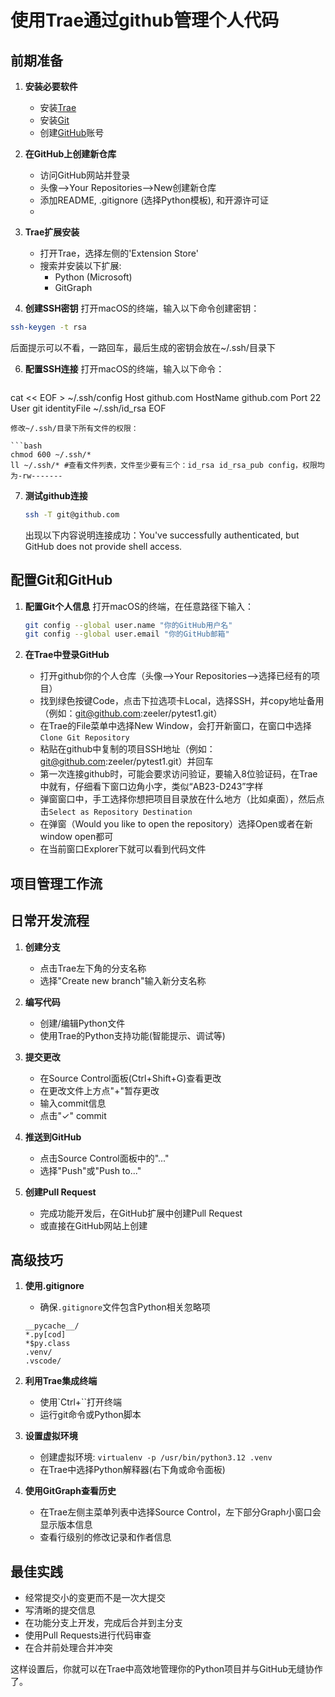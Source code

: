 # 使用Trae通过github管理个人代码

## 前期准备

1. **安装必要软件**
   - 安装[Trae](https://www.trae.ai/download)
   - 安装[Git](https://git-scm.com/download/mac)
   - 创建[GitHub](https://github.com/)账号

3. **在GitHub上创建新仓库**
   - 访问GitHub网站并登录
   - 头像-->Your Repositories-->New创建新仓库
   - 添加README, .gitignore (选择Python模板), 和开源许可证
   - 
4. **Trae扩展安装**
   - 打开Trae，选择左侧的'Extension Store'
   - 搜索并安装以下扩展:
     - Python (Microsoft)
     - GitGraph

5. **创建SSH密钥**
  打开macOS的终端，输入以下命令创建密钥：
```bash
ssh-keygen -t rsa
```
后面提示可以不看，一路回车，最后生成的密钥会放在~/.ssh/目录下

6. **配置SSH连接**
   打开macOS的终端，输入以下命令：
   ```bash
cat << EOF > ~/.ssh/config
Host github.com
  HostName github.com
  Port 22
  User git
  identityFile ~/.ssh/id_rsa
EOF
   ```
  修改~/.ssh/目录下所有文件的权限：

```bash
chmod 600 ~/.ssh/*
ll ~/.ssh/* #查看文件列表，文件至少要有三个：id_rsa id_rsa_pub config，权限均为-rw-------
```

7. **测试github连接**
   ```bash
   ssh -T git@github.com
   ```
   出现以下内容说明连接成功：You've successfully authenticated, but GitHub does not provide shell access.

## 配置Git和GitHub

1. **配置Git个人信息**
  打开macOS的终端，在任意路径下输入：
   ```bash
   git config --global user.name "你的GitHub用户名"
   git config --global user.email "你的GitHub邮箱"
   ```

2. **在Trae中登录GitHub**
   - 打开github你的个人仓库（头像-->Your Repositories-->选择已经有的项目）
   - 找到绿色按键Code，点击下拉选项卡Local，选择SSH，并copy地址备用（例如：git@github.com:zeeler/pytest1.git）
   - 在Trae的File菜单中选择New Window，会打开新窗口，在窗口中选择`Clone Git Repository`
   - 粘贴在github中复制的项目SSH地址（例如：git@github.com:zeeler/pytest1.git）并回车
   - 第一次连接github时，可能会要求访问验证，要输入8位验证码，在Trae中就有，仔细看下窗口边角小字，类似“AB23-D243”字样
   - 弹窗窗口中，手工选择你想把项目目录放在什么地方（比如桌面），然后点击`Select as Repository Destination`
   - 在弹窗（Would you like to open the repository）选择Open或者在新window open都可
   - 在当前窗口Explorer下就可以看到代码文件

## 项目管理工作流

## 日常开发流程

1. **创建分支**
   - 点击Trae左下角的分支名称
   - 选择"Create new branch"输入新分支名称

2. **编写代码**
   - 创建/编辑Python文件
   - 使用Trae的Python支持功能(智能提示、调试等)

3. **提交更改**
   - 在Source Control面板(Ctrl+Shift+G)查看更改
   - 在更改文件上方点"+"暂存更改
   - 输入commit信息
   - 点击"✓" commit

4. **推送到GitHub**
   - 点击Source Control面板中的"..."
   - 选择"Push"或"Push to..."

5. **创建Pull Request**
   - 完成功能开发后，在GitHub扩展中创建Pull Request
   - 或直接在GitHub网站上创建

## 高级技巧

1. **使用.gitignore**
   - 确保`.gitignore`文件包含Python相关忽略项
   ```
   __pycache__/
   *.py[cod]
   *$py.class
   .venv/
   .vscode/
   ```

2. **利用Trae集成终端**
   - 使用`Ctrl+``打开终端
   - 运行git命令或Python脚本

3. **设置虚拟环境**
   - 创建虚拟环境: `virtualenv -p /usr/bin/python3.12 .venv`
   - 在Trae中选择Python解释器(右下角或命令面板)

4. **使用GitGraph查看历史**
   - 在Trae左侧主菜单列表中选择Source Control，左下部分Graph小窗口会显示版本信息
   - 查看行级别的修改记录和作者信息

## 最佳实践

- 经常提交小的变更而不是一次大提交
- 写清晰的提交信息
- 在功能分支上开发，完成后合并到主分支
- 使用Pull Requests进行代码审查
- 在合并前处理合并冲突

这样设置后，你就可以在Trae中高效地管理你的Python项目并与GitHub无缝协作了。
